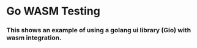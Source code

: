 # Go WASM Testing

### This shows an example of using a golang ui library (Gio) with wasm integration.